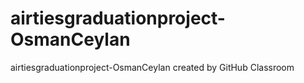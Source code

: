 # airtiesgraduationproject-OsmanCeylan
airtiesgraduationproject-OsmanCeylan created by GitHub Classroom
